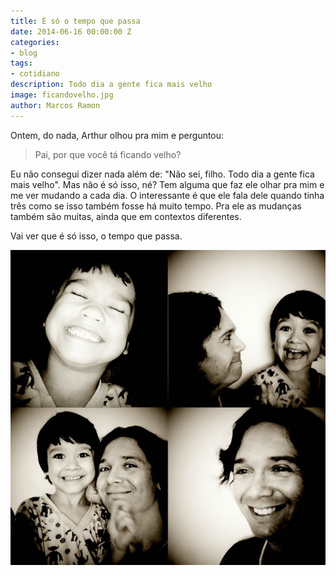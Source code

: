 ```yaml
---
title: É só o tempo que passa
date: 2014-06-16 00:00:00 Z
categories:
- blog
tags:
- cotidiano
description: Todo dia a gente fica mais velho
image: ficandovelho.jpg
author: Marcos Ramon
---
```


Ontem, do nada, Arthur olhou pra mim e perguntou:
     
> Pai, por que você tá ficando velho?
     
Eu não consegui dizer nada além de: "Não sei, filho. Todo dia a gente fica mais velho". Mas não é só isso, né? Tem alguma que faz ele olhar pra mim e me ver mudando a cada dia. O interessante é que ele fala dele quando tinha três como se isso também fosse há muito tempo. Pra ele as mudanças também são muitas, ainda que em contextos diferentes.
     
Vai ver que é só isso, o tempo que passa.

<img src="/assets/images/ficandovelho.jpg">
